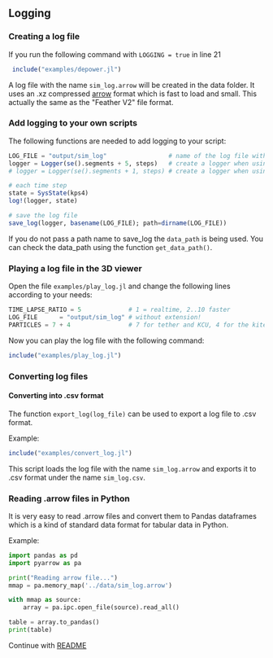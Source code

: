 ## Logging

### Creating a log file
If you run the following command with `LOGGING = true` in line 21
```julia
 include("examples/depower.jl")
```
A log file with the name `sim_log.arrow` will be created in the data folder. It uses an .xz compressed [arrow](https://arrow.apache.org/) format which is fast to load and small. This actually the same as the "Feather V2" file format.

### Add logging to your own scripts
The following functions are needed to add logging to your script:
```julia
LOG_FILE = "output/sim_log"                 # name of the log file without file ending 
logger = Logger(se().segments + 5, steps)   # create a logger when using the 4 point model
# logger = Logger(se().segments + 1, steps) # create a logger when using the 1 point model

# each time step
state = SysState(kps4)
log!(logger, state)

# save the log file
save_log(logger, basename(LOG_FILE); path=dirname(LOG_FILE))
```
If you do not pass a path name to save_log the `data_path` is being used. You can check the data_path using the function `get_data_path()`.

### Playing a log file in the 3D viewer
Open the file `examples/play_log.jl` and change the following lines according to your needs:

```julia
TIME_LAPSE_RATIO = 5             # 1 = realtime, 2..10 faster
LOG_FILE      = "output/sim_log" # without extension!
PARTICLES = 7 + 4                # 7 for tether and KCU, 4 for the kite
```
Now you can play the log file with the following command:

```julia
include("examples/play_log.jl")
```

### Converting log files

#### Converting into .csv format
The function `export_log(log_file)` can be used to export a log file to .csv format.

Example:
```julia
include("examples/convert_log.jl")
```
This script loads the log file with the name `sim_log.arrow` and exports it to .csv format under the name `sim_log.csv`.

### Reading .arrow files in Python
It is very easy to read .arrow files and convert them to Pandas dataframes which is a kind of standard data format
for tabular data in Python.

Example:
```Python
import pandas as pd
import pyarrow as pa

print("Reading arrow file...")
mmap = pa.memory_map('../data/sim_log.arrow')

with mmap as source:
    array = pa.ipc.open_file(source).read_all()

table = array.to_pandas()
print(table)
```

Continue with [README](../README.md)
